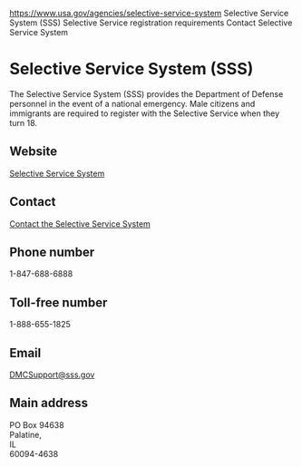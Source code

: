 

https://www.usa.gov/agencies/selective-service-system
Selective Service System (SSS)
Selective Service registration requirements
Contact Selective Service System

Selective Service System (SSS)
==============================

The Selective Service System (SSS) provides the Department of Defense personnel in the event of a national emergency. Male citizens and immigrants are required to register with the Selective Service when they turn 18.

Website
-------

[Selective Service System](https://www.sss.gov/)

Contact
-------

[Contact the Selective Service System](https://www.sss.gov/contact/)

Phone number
------------

1-847-688-6888

Toll-free number
----------------

1-888-655-1825

Email
-----

[DMCSupport@sss.gov](mailto:DMCSupport@sss.gov)

Main address
------------

PO Box 94638  
Palatine,  
IL  
60094-4638
